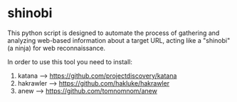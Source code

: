 # shinobi
This python script is designed to automate the process of gathering and analyzing web-based information about a target URL, acting like a "shinobi" (a ninja) for web reconnaissance.

In order to use this tool you need to install:

1) katana --> https://github.com/projectdiscovery/katana
2) hakrawler --> https://github.com/hakluke/hakrawler
3) anew --> https://github.com/tomnomnom/anew
